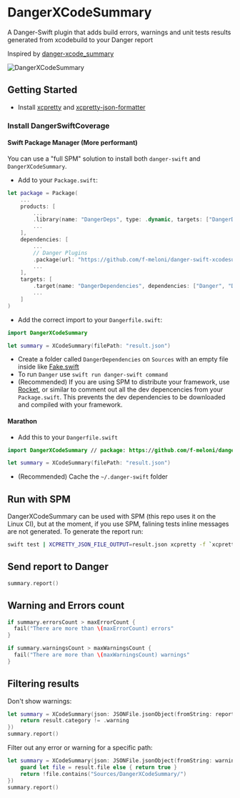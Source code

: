 # DangerXCodeSummary
A Danger-Swift plugin that adds build errors, warnings and unit tests results generated from xcodebuild to your Danger report

Inspired by [danger-xcode_summary](https://github.com/diogot/danger-xcode_summary)

![DangerXCodeSummary](Images/DangerXCodeSummary.png)

## Getting Started

- Install [xcpretty](https://github.com/supermarin/xcpretty) and 
[xcpretty-json-formatter](https://github.com/marcelofabri/xcpretty-json-formatter) 

### Install DangerSwiftCoverage
#### Swift Package Manager (More performant)
You can use a "full SPM" solution to install both `danger-swift` and `DangerXCodeSummary`.

- Add to your `Package.swift`:

```swift
let package = Package(
    ...
    products: [
        ...
        .library(name: "DangerDeps", type: .dynamic, targets: ["DangerDependencies"]), // dev
        ...
    ],
    dependencies: [
        ...
        // Danger Plugins
        .package(url: "https://github.com/f-meloni/danger-swift-xcodesummary", from: "0.1.0") // dev
        ...
    ],
    targets: [
        .target(name: "DangerDependencies", dependencies: ["Danger", "DangerXCodeSummary"]), // dev
        ...
    ]
)
```

- Add the correct import to your `Dangerfile.swift`:
```swift
import DangerXCodeSummary

let summary = XCodeSummary(filePath: "result.json")
```

- Create a folder called `DangerDependencies` on `Sources` with an empty file inside like [Fake.swift](Sources/DangerDependencies/Fake.swift)
- To run `Danger` use `swift run danger-swift command`
- (Recommended) If you are using SPM to distribute your framework, use [Rocket](https://github.com/f-meloni/Rocket), or similar to comment out all the dev depencencies from your `Package.swift`.
This prevents the dev dependencies to be downloaded and compiled with your framework.

#### Marathon
- Add this to your `Dangerfile.swift`

```swift
import DangerXCodeSummary // package: https://github.com/f-meloni/danger-swift-xcodesummary.git

let summary = XCodeSummary(filePath: "result.json")
```

- (Recommended) Cache the `~/.danger-swift` folder

## Run with SPM
DangerXCodeSummary can be used with SPM (this repo uses it on the Linux CI), but at the moment, if you use SPM, falining tests inline messages are not generated.
To generate the report run:

```bash
swift test | XCPRETTY_JSON_FILE_OUTPUT=result.json xcpretty -f `xcpretty-json-formatter`
```

## Send report to Danger

```swift
summary.report()
```

## Warning and Errors count

```swift
if summary.errorsCount > maxErrorCount {
  fail("There are more than \(maxErrorCount) errors"
}

if summary.warningsCount > maxWarningsCount {
  fail("There are more than \(maxWarningsCount) warnings"
}
```

## Filtering results
Don't show warnings:

```swift
let summary = XCodeSummary(json: JSONFile.jsonObject(fromString: reportTestJSON), dsl: dsl, resultsFilter: { result in
    return result.category != .warning
})
summary.report()
```

Filter out any error or warning for a specific path:

```swift
let summary = XCodeSummary(json: JSONFile.jsonObject(fromString: warningsJSON), dsl: dsl, resultsFilter: { result in
    guard let file = result.file else { return true }
    return !file.contains("Sources/DangerXCodeSummary/")
})
summary.report()
```